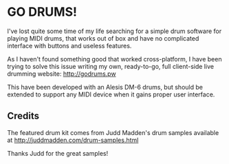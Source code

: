 # GO DRUMS!

I've lost quite some time of my life searching for a simple drum software for
playing MIDI drums, that works out of box and have no complicated interface
with buttons and useless features.

As I haven't found something good that worked cross-platform, I have been
trying to solve this issue writing my own, ready-to-go, full client-side
live drumming website: http://godrums.pw

This have been developed with an Alesis DM-6 drums, but should be extended to
support any MIDI device when it gains proper user interface.

## Credits

The featured drum kit comes from Judd Madden's drum samples available at
http://juddmadden.com/drum-samples.html

Thanks Judd for the great samples!
